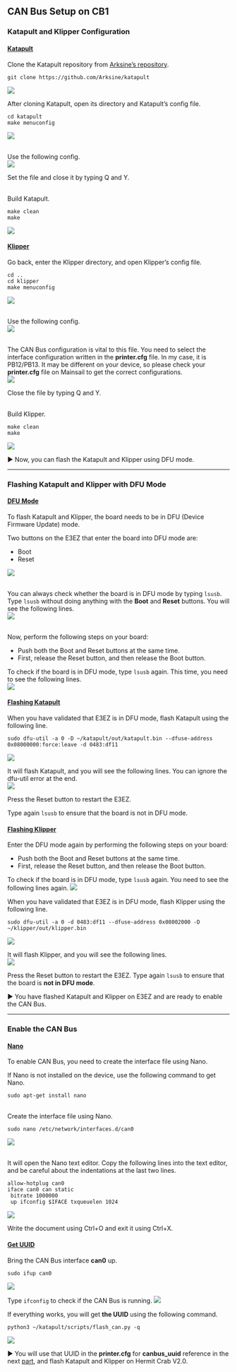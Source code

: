 ## CAN Bus Setup on CB1
### Katapult and Klipper Configuration
#### <ins>Katapult</ins>
Clone the Katapult repository from [Arksine’s repository](https://github.com/Arksine/katapult "Arksine's Katapult Repository").
```
git clone https://github.com/Arksine/katapult
```
![](https://github.com/CanBayraktarkatal/MantaE3EZ-with-CB1-and-HermitCrab2-CANBus-setup-for-Ender3Pro/blob/main/Images/31.png)

After cloning Katapult, open its directory and Katapult’s config file.
```
cd katapult
make menuconfig
```
![](https://github.com/CanBayraktarkatal/MantaE3EZ-with-CB1-and-HermitCrab2-CANBus-setup-for-Ender3Pro/blob/main/Images/32.png)

\
Use the following config.\
![](https://github.com/CanBayraktarkatal/MantaE3EZ-with-CB1-and-HermitCrab2-CANBus-setup-for-Ender3Pro/blob/main/Images/33.png)

Set the file and close it by typing Q and Y.

\
Build Katapult.
```
make clean
make
```
![](https://github.com/CanBayraktarkatal/MantaE3EZ-with-CB1-and-HermitCrab2-CANBus-setup-for-Ender3Pro/blob/main/Images/34.png)

#### <ins>Klipper</ins>
Go back, enter the Klipper directory, and open Klipper’s config file.
```
cd ..
cd klipper
make menuconfig
```
![](https://github.com/CanBayraktarkatal/MantaE3EZ-with-CB1-and-HermitCrab2-CANBus-setup-for-Ender3Pro/blob/main/Images/35.png)

\
Use the following config.\
![](https://github.com/CanBayraktarkatal/MantaE3EZ-with-CB1-and-HermitCrab2-CANBus-setup-for-Ender3Pro/blob/main/Images/36.png)

\
The CAN Bus configuration is vital to this file. You need to select the interface configuration written in the **printer.cfg** file. In my case, it is PB12/PB13. It may be different on your device, so please check your **printer.cfg** file on Mainsail to get the correct configurations.\
![](https://github.com/CanBayraktarkatal/MantaE3EZ-with-CB1-and-HermitCrab2-CANBus-setup-for-Ender3Pro/blob/main/Images/37.png)

Close the file by typing Q and Y.

\
Build Klipper.
```
make clean
make
```
![](https://github.com/CanBayraktarkatal/MantaE3EZ-with-CB1-and-HermitCrab2-CANBus-setup-for-Ender3Pro/blob/main/Images/38.png)

:arrow_forward: Now, you can flash the Katapult and Klipper using DFU mode.

---

### Flashing Katapult and Klipper with DFU Mode
#### <ins>DFU Mode</ins>

To flash Katapult and Klipper, the board needs to be in DFU (Device Firmware Update) mode.

Two buttons on the E3EZ that enter the board into DFU mode are:
- Boot
- Reset

![](https://github.com/CanBayraktarkatal/MantaE3EZ-with-CB1-and-HermitCrab2-CANBus-setup-for-Ender3Pro/blob/main/Images/39.png)

\
You can always check whether the board is in DFU mode by typing `lsusb`.
Type `lsusb` without doing anything with the **Boot** and **Reset** buttons.
You will see the following lines.\
![](https://github.com/CanBayraktarkatal/MantaE3EZ-with-CB1-and-HermitCrab2-CANBus-setup-for-Ender3Pro/blob/main/Images/40.png)

\
Now, perform the following steps on your board:
- Push both the Boot and Reset buttons at the same time.
- First, release the Reset button, and then release the Boot button.

To check if the board is in DFU mode, type `lsusb` again.
This time, you need to see the following lines.\
![](https://github.com/CanBayraktarkatal/MantaE3EZ-with-CB1-and-HermitCrab2-CANBus-setup-for-Ender3Pro/blob/main/Images/41.png)

#### <ins>Flashing Katapult</ins>
When you have validated that E3EZ is in DFU mode, flash Katapult using the following line.
```
sudo dfu-util -a 0 -D ~/katapult/out/katapult.bin --dfuse-address 0x08000000:force:leave -d 0483:df11
```
![](https://github.com/CanBayraktarkatal/MantaE3EZ-with-CB1-and-HermitCrab2-CANBus-setup-for-Ender3Pro/blob/main/Images/42.png)

It will flash Katapult, and you will see the following lines.
You can ignore the dfu-util error at the end.\
![](https://github.com/CanBayraktarkatal/MantaE3EZ-with-CB1-and-HermitCrab2-CANBus-setup-for-Ender3Pro/blob/main/Images/43.png)

Press the Reset button to restart the E3EZ.

Type again `lsusb` to ensure that the board is not in DFU mode.

#### <ins>Flashing Klipper</ins>
Enter the DFU mode again by performing the following steps on your board:
- Push both the Boot and Reset buttons at the same time.
- First, release the Reset button, and then release the Boot button.

To check if the board is in DFU mode, type `lsusb` again.
You need to see the following lines again.
![](https://github.com/CanBayraktarkatal/MantaE3EZ-with-CB1-and-HermitCrab2-CANBus-setup-for-Ender3Pro/blob/main/Images/41.png)

When you have validated that E3EZ is in DFU mode, flash Klipper using the following line.
```
sudo dfu-util -a 0 -d 0483:df11 --dfuse-address 0x08002000 -D ~/klipper/out/klipper.bin
```
![](https://github.com/CanBayraktarkatal/MantaE3EZ-with-CB1-and-HermitCrab2-CANBus-setup-for-Ender3Pro/blob/main/Images/44.png)

It will flash Klipper, and you will see the following lines.\
![](https://github.com/CanBayraktarkatal/MantaE3EZ-with-CB1-and-HermitCrab2-CANBus-setup-for-Ender3Pro/blob/main/Images/45.png)

Press the Reset button to restart the E3EZ.
Type again `lsusb` to ensure that the board is **not in DFU mode**.

:arrow_forward: You have flashed Katapult and Klipper on E3EZ and are ready to enable the CAN Bus.

---

### Enable the CAN Bus
#### <ins>Nano</ins>
To enable CAN Bus, you need to create the interface file using Nano.

If Nano is not installed on the device, use the following command to get Nano.
```
sudo apt-get install nano
```

\
Create the interface file using Nano.
```
sudo nano /etc/network/interfaces.d/can0
```
![](https://github.com/CanBayraktarkatal/MantaE3EZ-with-CB1-and-HermitCrab2-CANBus-setup-for-Ender3Pro/blob/main/Images/46.png)

\
It will open the Nano text editor.
Copy the following lines into the text editor, and be careful about the indentations at the last two lines.
```
allow-hotplug can0
iface can0 can static
 bitrate 1000000
 up ifconfig $IFACE txqueuelen 1024
```
![](https://github.com/CanBayraktarkatal/MantaE3EZ-with-CB1-and-HermitCrab2-CANBus-setup-for-Ender3Pro/blob/main/Images/47.png)

Write the document using Ctrl+O and exit it using Ctrl+X.

#### <ins>Get UUID</ins>
Bring the CAN Bus interface **can0** up.
```
sudo ifup can0
```
![](https://github.com/CanBayraktarkatal/MantaE3EZ-with-CB1-and-HermitCrab2-CANBus-setup-for-Ender3Pro/blob/main/Images/48.png)


Type `ifconfig` to check if the CAN Bus is running.
![](https://github.com/CanBayraktarkatal/MantaE3EZ-with-CB1-and-HermitCrab2-CANBus-setup-for-Ender3Pro/blob/main/Images/49.png)

If everything works, you will get **the UUID** using the following command.
```
python3 ~/katapult/scripts/flash_can.py -q
```
![](https://github.com/CanBayraktarkatal/MantaE3EZ-with-CB1-and-HermitCrab2-CANBus-setup-for-Ender3Pro/blob/main/Images/50.png)

:arrow_forward: You will use that UUID in the **printer.cfg** for **canbus_uuid** reference in the next [part](https://github.com/CanBayraktarkatal/MantaE3EZ-with-CB1-and-HermitCrab2-CANBus-setup-for-Ender3Pro/blob/main/Connect%20Hermit%20Crab%20V2.0%20to%20E3EZ.md "Connect Hermit Crab V2.0 to E3EZ"), and flash Katapult and Klipper on Hermit Crab V2.0.
